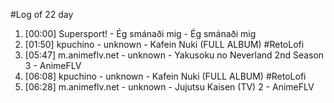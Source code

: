 #Log of 22 day

1. [00:00] Supersport! - Ég smánaði mig - Ég smánaði mig
1. [01:50] kpuchino - unknown - Kafein Nuki (FULL ALBUM) #RetoLofi
1. [05:47] m.animeflv.net - unknown - Yakusoku no Neverland 2nd Season 3 - AnimeFLV
1. [06:08] kpuchino - unknown - Kafein Nuki (FULL ALBUM) #RetoLofi
1. [06:28] m.animeflv.net - unknown - Jujutsu Kaisen (TV) 2 - AnimeFLV
